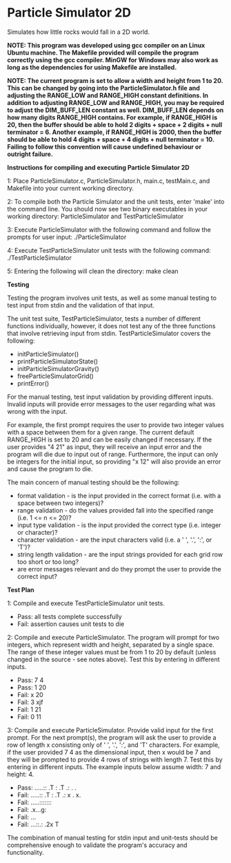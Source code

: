 # Particle Simulator 2D

Simulates how little rocks would fall in a 2D world. 

**NOTE: This program was developed using gcc compiler on an Linux Ubuntu machine. The Makefile provided will compile the program correctly using the gcc compiler. MinGW for Windows may also work as long as the dependencies for using Makefile are installed.**

**NOTE: The current program is set to allow a width and height from 1 to 20. This can be changed by going into the ParticleSimulator.h file and adjusting the RANGE_LOW and RANGE_HIGH constant definitions. In addition to adjusting RANGE_LOW and RANGE_HIGH, you may be required to adjust the DIM_BUFF_LEN constant as well. DIM_BUFF_LEN depends on how many digits RANGE_HIGH contains. For example, if RANGE_HIGH is 20, then the buffer should be able to hold 2 digits + space + 2 digits + null terminator = 6. Another example, if RANGE_HIGH is 2000, then the buffer should be able to hold 4 digits + space + 4 digits + null terminator = 10. Failing to follow this convention will cause undefined behaviour or outright failure.**


**Instructions for compiling and executing Particle Simulator 2D**

1: Place ParticleSimulator.c, ParticleSimulator.h, main.c, testMain.c, and Makefile into your current working directory.

2: To compile both the Particle Simulator and the unit tests, enter 'make' into the command line. You should now see two binary executables in your working directory: ParticleSimulator and TestParticleSimulator

3: Execute ParticleSimulator with the following command and follow the prompts for user input: ./ParticleSimulator 

4: Execute TestParticleSimulator unit tests with the following command: ./TestParticleSimulator

5: Entering the following will clean the directory: make clean


**Testing**

Testing the program involves unit tests, as well as some manual testing to test input from stdin and the validation of that input.

The unit test suite, TestParticleSimulator, tests a number of different functions individually, however, it does not test any of the three functions that involve retrieving input from stdin. TestParticleSimulator covers the following:
  - initParticleSimulator()
  - printParticleSimulatorState()
  - initParticleSimulatorGravity()
  - freeParticleSimulatorGrid()
  - printError()

For the manual testing, test input validation by providing different inputs. Invalid inputs will provide error messages to the user regarding what was wrong with the input.

For example, the first prompt requires the user to provide two integer values with a space between them for a given range. The current default RANGE_HIGH is set to 20 and can be easily changed if necessary. If the user provides "4 21" as input, they will receive an input error and the program will die due to input out of range. Furthermore, the input can only be integers for the initial input, so providing "x 12" will also provide an error and cause the program to die.

The main concern of manual testing should be the following:
  - format validation - is the input provided in the correct format (i.e. with a space between two integers)?
  - range validation - do the values provided fall into the specified range (i.e. 1 <= n <= 20)? 
  - input type validation - is the input provided the correct type (i.e. integer or character)?
  - character validation - are the input characters valid (i.e. a ' ', '.', ':', or 'T')?
  - string length validation - are the input strings provided for each grid row too short or too long?
  - are error messages relevant and do they prompt the user to provide the correct input?


**Test Plan**

1: Compile and execute TestParticleSimulator unit tests.
  - Pass: all tests complete successfully
  - Fail: assertion causes unit tests to die
  
2: Compile and execute ParticleSimulator. The program will prompt for two integers, which represent width and height, separated by a single space. The range of these integer values must be from 1 to 20 by default (unless changed in the source - see notes above). Test this by entering in different inputs.
  - Pass: 7 4
  - Pass: 1 20
  - Fail: x 20
  - Fail: 3 xjf
  - Fail: 1 21
  - Fail: 0 11
 
 3: Compile and execute ParticleSimulator. Provide valid input for the first prompt. For the next prompt(s), the program will ask the user to provide a row of length x consisting only of ' ', '.', ':', and 'T' characters. For example, if the user provided 7 4 as the dimensional input, then x would be 7 and they will be prompted to provide 4 rows of strings with length 7. Test this by entering in different inputs. The example inputs below assume width: 7 and height: 4.
  - Pass:  .....::
           .T    :
             .T .:
             .   .
  - Fail:  .....::
           .T    :
             .T .:
           x  . x.
  - Fail:  .....:::::::
  - Fail:  .x...g:
  - Fail:  ...
  - Fail:  ...::.:
           .2x T
  
  
The combination of manual testing for stdin input and unit-tests should be comprehensive enough to validate the program's accuracy and functionality.
